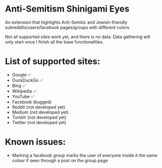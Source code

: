 # Anti-Semitism Shinigami Eyes
 
An extension that highlights Anti-Semitic and Jewish-friendly subreddits/users/facebook pages/groups with different colors.

Not all supported sites work yet, and there is no data. Data gathering will only start once I finish all the base functionalities.

# List of supported sites:
* Google ✅
* DuckDuckGo ✅
* Bing ✅
* Wikipedia ✅
* YouTube ✅
* Facebook (bugged)
* Reddit (not developed yet)
* Medium (not developed yet)
* Tumblr (not developed yet)
* Twitter (not developed yet)


# Known issues:
* Marking a facebook group marks the user of everyone inside it the same colour if seen through a post on the group page
